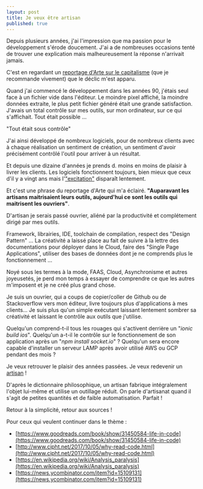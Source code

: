 ```yaml
---
layout: post
title: Je veux être artisan
published: true
---
```

Depuis plusieurs années, j'ai l'impression que ma passion pour le développement s'érode doucement. J'ai a de nombreuses occasions tenté de trouver une explication mais malheureusement la réponse n'arrivait jamais.

C'est en regardant un [reportage d'Arte sur le capitalisme](https://www.youtube.com/watch?v=KRA84HkMH5w) (que je recommande vivement) que le déclic m'est apparu.

Quand j'ai commencé le développement dans les années 90, j'étais seul face à un fichier vide dans l'éditeur. Le moindre pixel affiché, la moindre données extraite, le plus petit fichier généré était une grande satisfaction. J'avais un total contrôle sur mes outils, sur mon ordinateur, sur ce qui s'affichait. Tout était possible ...

"Tout était sous contrôle"

J'ai ainsi développé de nombreux logiciels, pour de nombreux clients avec à chaque réalisation un sentiment de création, un sentiment d'avoir précisément contrôlé l'outil pour arriver à un résultat.

Et depuis une dizaine d'années je prends d. moins en moins de plaisir à livrer les clients. Les logiciels fonctionnent toujours, bien mieux que ceux d'il y a vingt ans mais l'["excitation"](http://blog.jsalmon.net/developpement-et-excitation/) disparaît lentement.

Et c'est une phrase du reportage d'Arte qui m'a éclairé. **__"Auparavant les artisans maitrisaient leurs outils, aujourd'hui ce sont les outils qui maitrisent les ouvriers"__**.

D'artisan je serais passé ouvrier, aliéné par la productivité et complétement dirigé par mes outils.

Framework, librairies, IDE, toolchain de compilation, respect des "Design Pattern" ... La créativité a laissé place au fait de suivre à la lettre des documentations pour déployer dans le Cloud, faire des "Single Page Applications", utiliser des bases de données dont je ne comprends plus le fonctionnement ...

Noyé sous les termes à la mode, FAAS, Cloud, Asynchronisme et autres joyeusetés, je perd mon temps à essayer de comprendre ce que les autres m'imposent et je ne créé plus grand chose.

Je suis un ouvrier, qui a coups de copier/coller de Github ou de Stackoverflow vers mon éditeur, livre toujours plus d'applications à mes clients... Je suis plus qu'un simple exécutant laissant lentement sombrer sa créativité et laissant le contrôle aux outils que j'utilise.

Quelqu'un comprend-t-il tous les rouages qui s'activent derrière un "_ionic build ios_". Quelqu'un a-t-il le contrôle sur le fonctionnement de son application après un "_npm install socket.io_" ? Quelqu'un sera encore capable d'installer un serveur LAMP après avoir utilisé AWS ou GCP pendant des mois ?

Je veux retrouver le plaisir des années passées. Je veux redevenir un [artisan](https://dicophilo.fr/definition/artisan/) !

D'après le dictionnaire philosophique, un artisan fabrique intégralement l'objet lui-même et utilise un outillage réduit. On parle d'artisanat quand il s'agit de petites quantités et de faible automatisation. Parfait !

Retour à la simplicité, retour aux sources !

Pour ceux qui veulent continuer dans le thème :

* [https://www.goodreads.com/book/show/31450584-life-in-code](https://www.goodreads.com/book/show/31450584-life-in-code)
* [http://www.cipht.net/2017/10/05/why-read-code.html](http://www.cipht.net/2017/10/05/why-read-code.html)
* [https://en.wikipedia.org/wiki/Analysis_paralysis](https://en.wikipedia.org/wiki/Analysis_paralysis)
* [https://news.ycombinator.com/item?id=15109131](https://news.ycombinator.com/item?id=15109131)

